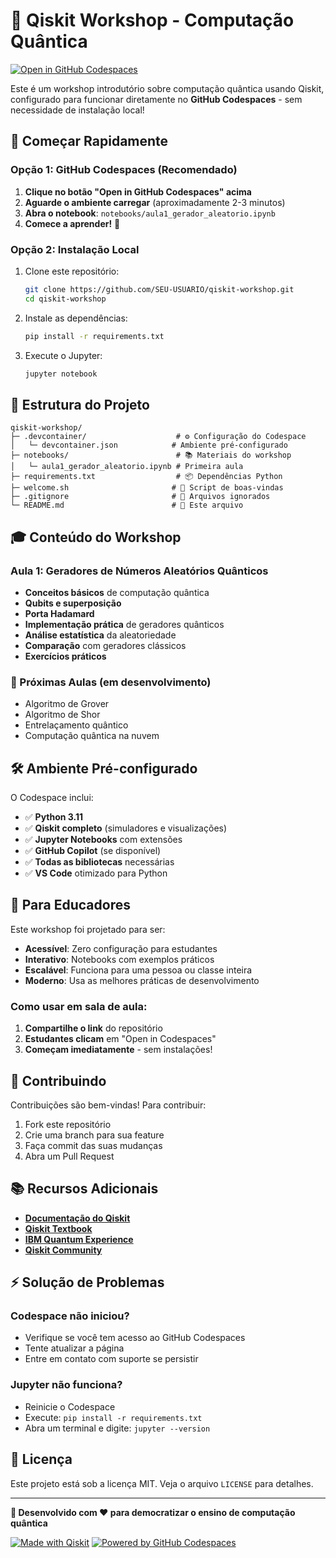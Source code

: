 # 🌟 Qiskit Workshop - Computação Quântica

[![Open in GitHub Codespaces](https://github.com/codespaces/badge.svg)](#)

Este é um workshop introdutório sobre computação quântica usando Qiskit, configurado para funcionar diretamente no **GitHub Codespaces** - sem necessidade de instalação local!

## 🚀 Começar Rapidamente

### Opção 1: GitHub Codespaces (Recomendado)
1. **Clique no botão "Open in GitHub Codespaces" acima**
2. **Aguarde o ambiente carregar** (aproximadamente 2-3 minutos)
3. **Abra o notebook**: `notebooks/aula1_gerador_aleatorio.ipynb`
4. **Comece a aprender!** 🎉

### Opção 2: Instalação Local
1. Clone este repositório:
   ```bash
   git clone https://github.com/SEU-USUARIO/qiskit-workshop.git
   cd qiskit-workshop
   ```
2. Instale as dependências:
   ```bash
   pip install -r requirements.txt
   ```
3. Execute o Jupyter:
   ```bash
   jupyter notebook
   ```

## 📁 Estrutura do Projeto

```
qiskit-workshop/
├─ .devcontainer/                    # ⚙️ Configuração do Codespace
│   └─ devcontainer.json            # Ambiente pré-configurado
├─ notebooks/                        # 📚 Materiais do workshop
│   └─ aula1_gerador_aleatorio.ipynb # Primeira aula
├─ requirements.txt                  # 📦 Dependências Python
├─ welcome.sh                       # 👋 Script de boas-vindas
├─ .gitignore                       # 🚫 Arquivos ignorados
└─ README.md                        # 📖 Este arquivo
```

## 🎓 Conteúdo do Workshop

### Aula 1: Geradores de Números Aleatórios Quânticos
- **Conceitos básicos** de computação quântica
- **Qubits e superposição**
- **Porta Hadamard**
- **Implementação prática** de geradores quânticos
- **Análise estatística** da aleatoriedade
- **Comparação** com geradores clássicos
- **Exercícios práticos**

### 🔮 Próximas Aulas (em desenvolvimento)
- Algoritmo de Grover
- Algoritmo de Shor
- Entrelaçamento quântico
- Computação quântica na nuvem

## 🛠 Ambiente Pré-configurado

O Codespace inclui:
- ✅ **Python 3.11**
- ✅ **Qiskit completo** (simuladores e visualizações)
- ✅ **Jupyter Notebooks** com extensões
- ✅ **GitHub Copilot** (se disponível)
- ✅ **Todas as bibliotecas** necessárias
- ✅ **VS Code** otimizado para Python

## 🎯 Para Educadores

Este workshop foi projetado para ser:
- **Acessível**: Zero configuração para estudantes
- **Interativo**: Notebooks com exemplos práticos
- **Escalável**: Funciona para uma pessoa ou classe inteira
- **Moderno**: Usa as melhores práticas de desenvolvimento

### Como usar em sala de aula:
1. **Compartilhe o link** do repositório
2. **Estudantes clicam** em "Open in Codespaces"
3. **Começam imediatamente** - sem instalações!

## 🤝 Contribuindo

Contribuições são bem-vindas! Para contribuir:
1. Fork este repositório
2. Crie uma branch para sua feature
3. Faça commit das suas mudanças
4. Abra um Pull Request

## 📚 Recursos Adicionais

- **[Documentação do Qiskit](https://qiskit.org/documentation/)**
- **[Qiskit Textbook](https://qiskit.org/textbook/)**
- **[IBM Quantum Experience](https://quantum-computing.ibm.com/)**
- **[Qiskit Community](https://qiskit.org/advocates/)**

## ⚡ Solução de Problemas

### Codespace não iniciou?
- Verifique se você tem acesso ao GitHub Codespaces
- Tente atualizar a página
- Entre em contato com suporte se persistir

### Jupyter não funciona?
- Reinicie o Codespace
- Execute: `pip install -r requirements.txt`
- Abra um terminal e digite: `jupyter --version`

## 📄 Licença

Este projeto está sob a licença MIT. Veja o arquivo `LICENSE` para detalhes.

---

**🌟 Desenvolvido com ❤️ para democratizar o ensino de computação quântica**

[![Made with Qiskit](https://img.shields.io/badge/Made%20with-Qiskit-6929C4.svg)](https://qiskit.org/)
[![Powered by GitHub Codespaces](https://img.shields.io/badge/Powered%20by-GitHub%20Codespaces-181717.svg)](https://github.com/features/codespaces)